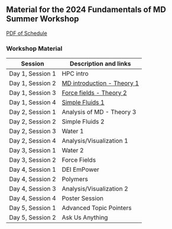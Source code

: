 ## Material for the 2024 Fundamentals of MD Summer Workshop

[PDF of Schedule](7thSchedule.pdf)

### Workshop Material

| Session             |   Description and links      |
|---------------------|---------------------|
| Day 1, Session 1    | HPC intro           |              
| Day 1, Session 2    | [MD introduction - Theory 1](day_one/session2)|                
| Day 1, Session 3    | [Force fields - Theory 2](day_one/session3)|
| Day 1, Session 4    | [Simple Fluids 1](day_one/session4)    |        
| Day 2, Session 1    | Analysis of MD - Theory 3
| Day 2, Session 2    | Simple Fluids 2 |
| Day 2, Session 3    | Water 1 |
| Day 2, Session 4    | Analysis/Visualization 1 |
| Day 3, Session 1    | Water 2 |
| Day 3, Session 2    | Force Fields |
| Day 4, Session 1    | DEI EmPower |
| Day 4, Session 2    | Polymers |
| Day 4, Session 3    | Analysis/Visualization 2 |
| Day 4, Session 4    | Poster Session |
| Day 5, Session 1    | Advanced Topic Pointers |
| Day 5, Session 2    | Ask Us Anything |
